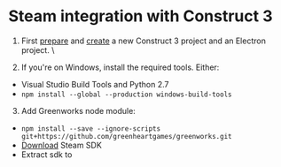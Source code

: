 # Steam integration with Construct 3

1. First [prepare](http://localhost:8080/intro/getting-started.html) and [create](http://localhost:8080/intro/using-the-module.html#creating-the-project) a new Construct 3 project and an Electron project. \

2. If you're on Windows, install the required tools. Either: 
- Visual Studio Build Tools and Python 2.7
- `npm install --global --production windows-build-tools`

3. Add Greenworks node module:
- `npm install --save --ignore-scripts git+https://github.com/greenheartgames/greenworks.git`
- [Download](https://partner.steamgames.com/?goto=%2Fdownloads%2Flist) Steam SDK
- Extract sdk to 